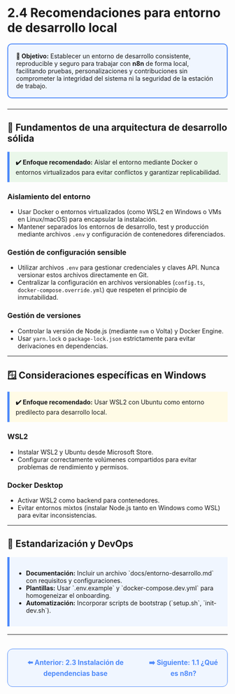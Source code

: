 # 2.4 Recomendaciones para entorno de desarrollo local

<div style="border: 2px solid #4F8AFA; border-radius: 10px; background: #f0f6ff; padding: 18px; margin-bottom: 24px;">
  <strong>🎯 Objetivo:</strong> Establecer un entorno de desarrollo consistente, reproducible y seguro para trabajar con <b>n8n</b> de forma local, facilitando pruebas, personalizaciones y contribuciones sin comprometer la integridad del sistema ni la seguridad de la estación de trabajo.
</div>

---

## 🧱 Fundamentos de una arquitectura de desarrollo sólida

<div style="background: #eaf7ea; border-left: 5px solid #4F8AFA; padding: 14px; margin-bottom: 18px;">
<b>✔️ Enfoque recomendado:</b>  
Aislar el entorno mediante Docker o entornos virtualizados para evitar conflictos y garantizar replicabilidad.
</div>

### Aislamiento del entorno

- Usar Docker o entornos virtualizados (como WSL2 en Windows o VMs en Linux/macOS) para encapsular la instalación.
- Mantener separados los entornos de desarrollo, test y producción mediante archivos `.env` y configuración de contenedores diferenciados.

### Gestión de configuración sensible

- Utilizar archivos `.env` para gestionar credenciales y claves API. Nunca versionar estos archivos directamente en Git.
- Centralizar la configuración en archivos versionables (`config.ts`, `docker-compose.override.yml`) que respeten el principio de inmutabilidad.

### Gestión de versiones

- Controlar la versión de Node.js (mediante `nvm` o Volta) y Docker Engine.
- Usar `yarn.lock` o `package-lock.json` estrictamente para evitar derivaciones en dependencias.

---

## 🪟 Consideraciones específicas en Windows

<div style="background: #fffbe6; border-left: 5px solid #4F8AFA; padding: 14px; margin-bottom: 18px;">
<b>✔️ Enfoque recomendado:</b>  
Usar WSL2 con Ubuntu como entorno predilecto para desarrollo local.
</div>

### WSL2

- Instalar WSL2 y Ubuntu desde Microsoft Store.
- Configurar correctamente volúmenes compartidos para evitar problemas de rendimiento y permisos.

### Docker Desktop

- Activar WSL2 como backend para contenedores.
- Evitar entornos mixtos (instalar Node.js tanto en Windows como WSL) para evitar inconsistencias.

---

## 🧩 Estandarización y DevOps

<div style="background: #f0f6ff; border-left: 5px solid #4F8AFA; padding: 14px; margin-bottom: 18px;">
<ul>
  <li><b>Documentación:</b> Incluir un archivo `docs/entorno-desarrollo.md` con requisitos y configuraciones.</li>
  <li><b>Plantillas:</b> Usar `.env.example` y `docker-compose.dev.yml` para homogeneizar el onboarding.</li>
  <li><b>Automatización:</b> Incorporar scripts de bootstrap (`setup.sh`, `init-dev.sh`).</li>
</ul>
</div>

---

<div align="center" style="border: 1px solid #4F8AFA; border-radius: 12px; padding: 20px; background: #f0f6ff; margin-top: 32px; display: flex; justify-content: center; gap: 32px;">
  <a href="2.3.%20Instalacion%20de%20dependencias%20base.md" style="text-decoration:none; font-weight: bold; color: #4F8AFA; font-size: 1.1em;">⬅️ Anterior: 2.3 Instalación de dependencias base</a>
  <a href="../Introduccion-General/1.1.%20Que-es-n8n.md" style="text-decoration:none; font-weight: bold; color: #4F8AFA; font-size: 1.1em;">➡️ Siguiente: 1.1 ¿Qué es n8n?</a>
</div>